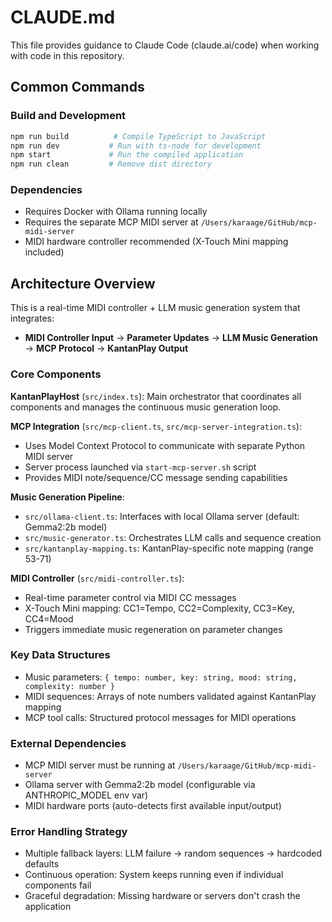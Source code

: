 # CLAUDE.md

This file provides guidance to Claude Code (claude.ai/code) when working with code in this repository.

## Common Commands

### Build and Development
```bash
npm run build          # Compile TypeScript to JavaScript
npm run dev           # Run with ts-node for development
npm start             # Run the compiled application
npm run clean         # Remove dist directory
```

### Dependencies
- Requires Docker with Ollama running locally
- Requires the separate MCP MIDI server at `/Users/karaage/GitHub/mcp-midi-server`
- MIDI hardware controller recommended (X-Touch Mini mapping included)

## Architecture Overview

This is a real-time MIDI controller + LLM music generation system that integrates:
- **MIDI Controller Input** → **Parameter Updates** → **LLM Music Generation** → **MCP Protocol** → **KantanPlay Output**

### Core Components

**KantanPlayHost** (`src/index.ts`): Main orchestrator that coordinates all components and manages the continuous music generation loop.

**MCP Integration** (`src/mcp-client.ts`, `src/mcp-server-integration.ts`): 
- Uses Model Context Protocol to communicate with separate Python MIDI server
- Server process launched via `start-mcp-server.sh` script
- Provides MIDI note/sequence/CC message sending capabilities

**Music Generation Pipeline**:
- `src/ollama-client.ts`: Interfaces with local Ollama server (default: Gemma2:2b model)
- `src/music-generator.ts`: Orchestrates LLM calls and sequence creation
- `src/kantanplay-mapping.ts`: KantanPlay-specific note mapping (range 53-71)

**MIDI Controller** (`src/midi-controller.ts`):
- Real-time parameter control via MIDI CC messages
- X-Touch Mini mapping: CC1=Tempo, CC2=Complexity, CC3=Key, CC4=Mood
- Triggers immediate music regeneration on parameter changes

### Key Data Structures
- Music parameters: `{ tempo: number, key: string, mood: string, complexity: number }`
- MIDI sequences: Arrays of note numbers validated against KantanPlay mapping
- MCP tool calls: Structured protocol messages for MIDI operations

### External Dependencies
- MCP MIDI server must be running at `/Users/karaage/GitHub/mcp-midi-server`
- Ollama server with Gemma2:2b model (configurable via ANTHROPIC_MODEL env var)
- MIDI hardware ports (auto-detects first available input/output)

### Error Handling Strategy
- Multiple fallback layers: LLM failure → random sequences → hardcoded defaults
- Continuous operation: System keeps running even if individual components fail
- Graceful degradation: Missing hardware or servers don't crash the application